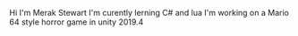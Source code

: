 Hi I'm Merak Stewart
I'm curently lerning C# and lua
I'm working on a Mario 64 style horror game in unity 2019.4
